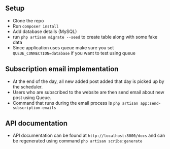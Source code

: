 ## Setup
- Clone the repo
- Run ``composer install``
- Add database details (MySQL)
- run ``php artisan migrate --seed`` to create table along with some fake data
- Since application uses queue make sure you set ``QUEUE_CONNECTION=database`` if you want to test using queue

## Subscription email implementation
- At the end of the day, all new added post added that day is picked up by the scheduler.
- Users who are subscribed to the website are then send email about new post using Queue.
- Command that runs during the email process is ``php artisan app:send-subscription-emails``

## API documentation
- API documentation can be found at ``http://localhost:8000/docs`` and can be regenerated using command ``php artisan scribe:generate``
